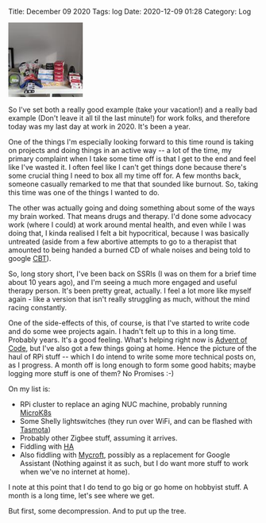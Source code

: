 Title: December 09 2020
Tags: log 
Date: 2020-12-09 01:28 
Category: Log 
 
<a href="/images/20201209-brainwork.jpg">![Image](/images/thumbs/thumbnail_square/20201209-brainwork.jpg)</a>
 
So I've set both a really good example (take your vacation!) and a really bad example (Don't leave it all til the last minute!) for work folks, and therefore today was my last day at work in 2020. It's been a year.

One of the things I'm especially looking forward to this time round is taking on projects and doing things in an active way -- a lot of the time, my primary complaint when I take some time off is that I get to the end and feel like I've wasted it. I often feel like I can't get things done because there's some crucial thing I need to box all my time off for. A few months back, someone casually remarked to me that that sounded like burnout. So, taking this time was one of the things I wanted to do. 

The other was actually going and doing something about some of the ways my brain worked. That means drugs and therapy. I'd done some advocacy work (where I could) at work around mental health, and even while I was doing that, I kinda realised I felt a bit hypocritical, because I was basically untreated (aside from a few abortive attempts to go to a therapist that amounted to being handed a burned CD of whale noises and being told to google [CBT](https://en.wikipedia.org/wiki/Cognitive_behavioral_therapy)).

So, long story short, I've been back on SSRIs (I was on them for a brief time about 10 years ago), and I'm seeing a much more engaged and useful therapy person. It's been pretty great, actually. I feel a lot more like myself again - like a version that isn't really struggling as much, without the mind racing constantly.

One of the side-effects of this, of course, is that I've started to write code and do some wee projects again. I hadn't felt up to this in a long time. Probably years. It's a good feeling. What's helping right now is [Advent of Code](http://www.adventofcode.com/), but I've also got a few things going at home. Hence the picture of the haul of RPi stuff -- which I do intend to write some more technical posts on, as I progress. A month off is long enough to form some good habits; maybe logging more stuff is one of them? No Promises :-)

On my list is:

  - RPi cluster to replace an aging NUC machine, probably running [MicroK8s](http://www.microk8s.io)
  - Some Shelly lightswitches (they run over WiFi, and can be flashed with [Tasmota](https://tasmota.github.io/docs/))
  - Probably other Zigbee stuff, assuming it arrives.
  - Fiddling with [HA](http://www.home-assistant.io)
  - Also fiddling with [Mycroft](http://www.mycroft.ai/), possibly as a replacement for Google Assistant (Nothing against it as such, but I do want more stuff to work when we've no internet at home).

I note at this point that I do tend to go big or go home on hobbyist stuff. A month is a long time, let's see where we get.

But first, some decompression. And to put up the tree.
